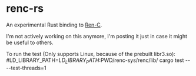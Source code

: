 # renc-rs
An experimental Rust binding to [Ren-C](https://github.com/metaeducation/ren-c).

I'm not actively working on this anymore, I'm posting it just in case it might be useful to others.

To run the test (Only supports Linux, because of the prebuilt libr3.so):
#LD_LIBRARY_PATH=$LD_LIBRARY_PATH:$PWD/renc-sys/renc/lib/ cargo test -- --test-threads=1
